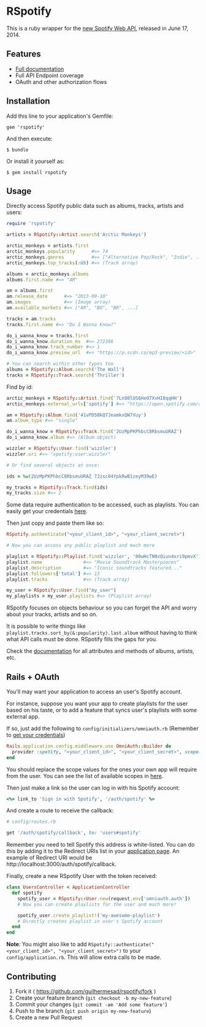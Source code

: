 # RSpotify

This is a ruby wrapper for the [new Spotify Web API](https://developer.spotify.com/web-api), released in June 17, 2014.

## Features

* [Full documentation](http://rdoc.info/github/guilhermesad/rspotify/master/frames)
* Full API Endpoint coverage
* OAuth and other authorization flows

## Installation

Add this line to your application's Gemfile:

    gem 'rspotify'

And then execute:

    $ bundle

Or install it yourself as:

    $ gem install rspotify

## Usage

Directly access Spotify public data such as albums, tracks, artists and users:

```ruby
require 'rspotify'

artists = RSpotify::Artist.search('Arctic Monkeys')

arctic_monkeys = artists.first
arctic_monkeys.popularity      #=> 74
arctic_monkeys.genres          #=> ["Alternative Pop/Rock", "Indie", ...]
arctic_monkeys.top_tracks(:US) #=> (Track array)

albums = arctic_monkeys.albums
albums.first.name #=> "AM"

am = albums.first
am.release_date      #=> "2013-09-10"
am.images            #=> (Image array)
am.available_markets #=> ["AR", "BO", "BR", ...]

tracks = am.tracks
tracks.first.name #=> "Do I Wanna Know?"

do_i_wanna_know = tracks.first
do_i_wanna_know.duration_ms  #=> 272386
do_i_wanna_know.track_number #=> 1
do_i_wanna_know.preview_url  #=> "https://p.scdn.co/mp3-preview/<id>"

# You can search within other types too
albums = RSpotify::Album.search('The Wall')
tracks = RSpotify::Track.search('Thriller')
```

Find by id:

```ruby
arctic_monkeys = RSpotify::Artist.find('7Ln80lUS6He07XvHI8qqHH')
arctic_monkeys.external_urls['spotify'] #=> "https://open.spotify.com/artist/<id>"

am = RSpotify::Album.find('41vPD50kQ7JeamkxQW7Vuy')
am.album_type #=> "single"

do_i_wanna_know = RSpotify::Track.find('2UzMpPKPhbcC8RbsmuURAZ')
do_i_wanna_know.album #=> (Album object)

wizzler = RSpotify::User.find('wizzler')
wizzler.uri #=> "spotify:user:wizzler"

# Or find several objects at once:

ids = %w(2UzMpPKPhbcC8RbsmuURAZ 7Jzsc04YpkRwB1zeyM39wE)

my_tracks = RSpotify::Track.find(ids)
my_tracks.size #=> 2
```

Some data require authentication to be accessed, such as playlists. You can easily get your credentials [here](https://developer.spotify.com/my-applications).

Then just copy and paste them like so:

```ruby
RSpotify.authenticate("<your_client_id>", "<your_client_secret>")

# Now you can access any public playlist and much more

playlist = RSpotify::Playlist.find('wizzler', '00wHcTN0zQiun4xri9pmvX')
playlist.name               #=> "Movie Soundtrack Masterpieces"
playlist.description        #=> "Iconic soundtracks featured..."
playlist.followers['total'] #=> 13
playlist.tracks             #=> (Track array)

my_user = RSpotify::User.find("my_user")
my_playlists = my_user.playlists #=> (Playlist array)
```

RSpotify focuses on objects behaviour so you can forget the API and worry about your tracks, artists and so on.

It is possible to write things like `playlist.tracks.sort_by(&:popularity).last.album` without having to think what API calls must be done. RSpotify fills the gaps for you.

Check the [documentation](http://rdoc.info/github/guilhermesad/rspotify/master/frames) for all attributes and methods of albums, artists, etc.

## Rails + OAuth

You'll may want your application to access an user's Spotify account.

For instance, suppose you want your app to create playlists for the user based on his taste, or to add a feature that syncs user's playlists with some external app.

If so, just add the following to `config/initializers/omniauth.rb` (Remember to [get your credentials](https://developer.spotify.com/my-applications))

```ruby
Rails.application.config.middleware.use OmniAuth::Builder do
  provider :spotify, "<your_client_id>", "<your_client_secret>", scope: 'user-read-email playlist-modify'
end
```

You should replace the scope values for the ones your own app will require from the user. You can see the list of available scopes in [here](https://developer.spotify.com/web-api/using-scopes).

Then just make a link so the user can log in with his Spotify account:

```ruby
<%= link_to 'Sign in with Spotify', '/auth/spotify' %>
```

And create a route to receive the callback:

```ruby
# config/routes.rb

get '/auth/spotify/callback', to: 'users#spotify'
```

Remember you need to tell Spotify this address is white-listed. You can do this by adding it to the Redirect URIs list in your [application page](https://developer.spotify.com/my-applications). An example of Redirect URI would be http://localhost:3000/auth/spotify/callback.

Finally, create a new RSpotify User with the token received:

```ruby
class UsersController < ApplicationController
  def spotify
    spotify_user = RSpotify::User.new(request.env['omniauth.auth'])
    # Now you can create playlists for the user and much more!

    spotify_user.create_playlist!('my-awesome-playlist') 
    # Directly creates playlist in user's Spotify account
  end
end
```

**Note**: You might also like to add `RSpotify::authenticate("<your_client_id>", "<your_client_secret>")` to your `config/application.rb`. This will allow extra calls to be made.

## Contributing

1. Fork it ( https://github.com/guilhermesad/rspotify/fork )
2. Create your feature branch (`git checkout -b my-new-feature`)
3. Commit your changes (`git commit -am 'Add some feature'`)
4. Push to the branch (`git push origin my-new-feature`)
5. Create a new Pull Request
